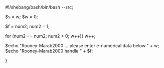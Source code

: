 #!/shebang/bash/bin/bash --src;

$s = w;
$w = 0;

$f = num2;
num2 = 1;

for (num2 == num2; num2 > 0; w++){
  w++;

  $echo "Rooney-Marab2000 ... please enter e-numerical data below " + w;
  $echo "Rooney-Marab2000 handle " + $f;
  
  }
